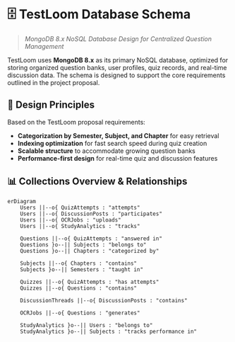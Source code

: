 # 🗄️ TestLoom Database Schema

> *MongoDB 8.x NoSQL Database Design for Centralized Question Management*

TestLoom uses **MongoDB 8.x** as its primary NoSQL database, optimized for storing organized question banks, user profiles, quiz records, and real-time discussion data. The schema is designed to support the core requirements outlined in the project proposal.

## 🎯 Design Principles

Based on the TestLoom proposal requirements:
- **Categorization by Semester, Subject, and Chapter** for easy retrieval
- **Indexing optimization** for fast search speed during quiz creation
- **Scalable structure** to accommodate growing question banks
- **Performance-first design** for real-time quiz and discussion features

## 📊 Collections Overview & Relationships

```mermaid
erDiagram
    Users ||--o{ QuizAttempts : "attempts"
    Users ||--o{ DiscussionPosts : "participates"
    Users ||--o{ OCRJobs : "uploads"
    Users ||--o{ StudyAnalytics : "tracks"
    
    Questions ||--o{ QuizAttempts : "answered in"
    Questions }o--|| Subjects : "belongs to"
    Questions }o--|| Chapters : "categorized by"
    
    Subjects ||--o{ Chapters : "contains"
    Subjects }o--|| Semesters : "taught in"
    
    Quizzes ||--o{ QuizAttempts : "has attempts"
    Quizzes ||--o{ Questions : "contains"
    
    DiscussionThreads ||--o{ DiscussionPosts : "contains"
    
    OCRJobs ||--o{ Questions : "generates"
    
    StudyAnalytics }o--|| Users : "belongs to"
    StudyAnalytics }o--|| Subjects : "tracks performance in"
```

